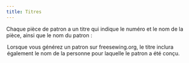 ```yaml
---
title: Titres
---
```


Chaque pièce de patron a un titre qui indique le numéro et le nom de la pièce, ainsi que le nom du patron :  
<Legend part="title" caption="Example of a title" >

<Note>
Lorsque vous générez un patron sur freesewing.org, le titre inclura également le nom de la personne pour laquelle le patron a été conçu.
</Note>
